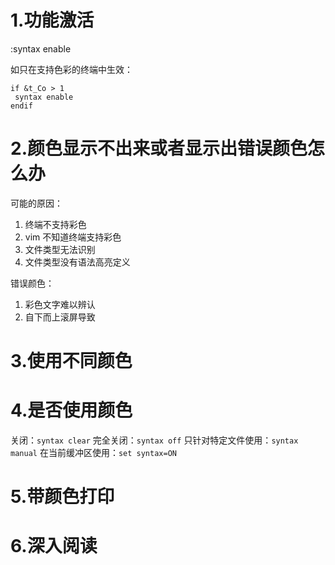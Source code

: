 # 1.功能激活

:syntax enable

如只在支持色彩的终端中生效：
```
if &t_Co > 1
 syntax enable
endif
```

# 2.颜色显示不出来或者显示出错误颜色怎么办

可能的原因：
1. 终端不支持彩色
2. vim 不知道终端支持彩色
3. 文件类型无法识别
4. 文件类型没有语法高亮定义

错误颜色：
1. 彩色文字难以辨认
2. 自下而上滚屏导致

# 3.使用不同颜色

# 4.是否使用颜色

关闭：`syntax clear`
完全关闭：`syntax off`
只针对特定文件使用：`syntax manual`
在当前缓冲区使用：`set syntax=ON`

# 5.带颜色打印

# 6.深入阅读